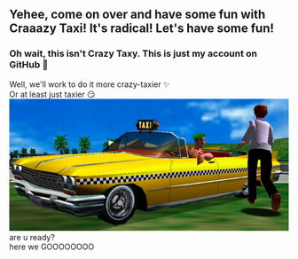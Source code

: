 ## Yehee, come on over and have some fun with Craaazy Taxi! It's radical! Let's have some fun!
### Oh wait, this isn't Crazy Taxy. This is just my account on GitHub 🙁
Well, we'll work to do it more crazy-taxier ✨  
Or at least just taxier 😏 
![crzytaxi](imgs/crrrraaazytaxi.jpg)  
are u ready?  
here we GOOOOOOOO